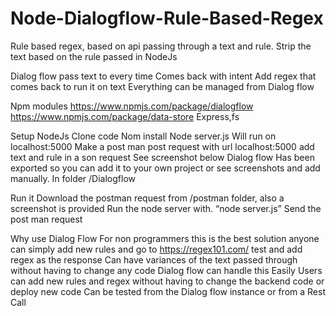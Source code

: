 # Node-Dialogflow-Rule-Based-Regex
Rule based regex, based on api passing through a text and rule. Strip the text based on the rule passed in
NodeJs

Dialog flow pass text to every time
Comes back with intent
Add regex that comes back to run it on text 
Everything can be managed from Dialog flow

Npm modules
 	https://www.npmjs.com/package/dialogflow
 	https://www.npmjs.com/package/data-store
	Express,fs

Setup
  NodeJs
	Clone code
	Nom install
	Node server.js
	Will run on localhost:5000
		Make a post man post request with url localhost:5000
		add text and rule in a son request
		See screenshot below
  Dialog flow 
	Has been exported so you can add it to your own project or see screenshots and add manually. In folder /Dialogflow

Run it
	Download the postman request from /postman folder, also a screenshot is provided
	Run the node server with. “node server.js”
        Send the post man request 

Why use Dialog Flow
  For non programmers this is the best solution anyone can simply add new rules and go to https://regex101.com/ test and add regex as the response
  Can have variances of the text passed through without having to change any code Dialog flow can handle this
  Easily Users can add new rules and regex without having to change the backend code or deploy new code
  Can be tested from the Dialog flow instance or from a Rest Call

 
